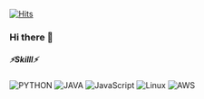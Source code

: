 [![Hits](https://hits.seeyoufarm.com/api/count/incr/badge.svg?url=https%3A%2F%2Fgithub.com%2Fgjbae1212%2Fhit-counter&count_bg=%23AEB5B4&title_bg=%23555555&icon=googlekeep.svg&icon_color=%23F1F642&title=hits&edge_flat=false)](https://github.com/sofia-gi)

### Hi there 👋

#####  ⚡Skilll⚡
![PYTHON](https://img.shields.io/badge/PYTHON-%E2%98%85%E2%98%85%E2%98%85%E2%98%86%E2%98%86-0696D7?style=plastic&logo=Python&logoColor=white) ![JAVA](https://img.shields.io/badge/JAVA-%E2%98%85%E2%98%85%E2%98%85%E2%98%85%E2%98%86-007396?style=plastic&logo=java&logoColor=white) ![JavaScript](https://img.shields.io/badge/JavaScript-%E2%98%85%E2%98%85%E2%98%85%E2%98%85%E2%98%86-F7DF1E?style=plastic&logo=javascript&logoColor=white)  ![Linux](https://img.shields.io/badge/Linux-%E2%98%85%E2%98%85%E2%98%85%E2%98%85%E2%98%86-FCC624?style=plastic&logo=Linux&logoColor=white)  ![AWS](https://img.shields.io/badge/AWS-%E2%98%85%E2%98%85%E2%98%86%E2%98%86%E2%98%86-232F3E?style=plastic&logo=Amazon&logoColor=white)  
<!--
**sofia-gi/sofia-gi** is a ✨ _special_ ✨ repository because its `README.md` (this file) appears on your GitHub profile.

[![Hits](https://hits.seeyoufarm.com/api/count/incr/badge.svg?url=https%3A%2F%2Fgithub.com%2Fgjbae1212%2Fhit-counter)](https://hits.seeyoufarm.com)                    

Here are some ideas to get you started:

- 🔭 I’m currently working on ...
- 🌱 I’m currently learning ...
- 👯 I’m looking to collaborate on ...
- 🤔 I’m looking for help with ...
- 💬 Ask me about ...
- 📫 How to reach me: ...
- 😄 Pronouns: ...
- ⚡ Fun fact: ...
-->

